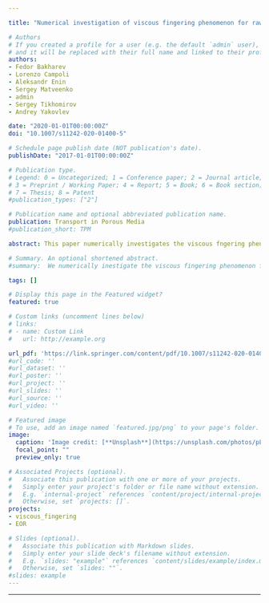 ```yaml
---

title: "Numerical investigation of viscous fingering phenomenon for raw field data"

# Authors
# If you created a profile for a user (e.g. the default `admin` user), write the username (folder name) here 
# and it will be replaced with their full name and linked to their profile.
authors:
- Fedor Bakharev
- Lorenzo Campoli
- Aleksandr Enin
- Sergey Matveenko
- admin
- Sergey Tikhomirov
- Andrey Yakovlev

date: "2020-01-01T00:00:00Z"
doi: "10.1007/s11242-020-01400-5"

# Schedule page publish date (NOT publication's date).
publishDate: "2017-01-01T00:00:00Z"

# Publication type.
# Legend: 0 = Uncategorized; 1 = Conference paper; 2 = Journal article;
# 3 = Preprint / Working Paper; 4 = Report; 5 = Book; 6 = Book section;
# 7 = Thesis; 8 = Patent
#publication_types: ["2"]

# Publication name and optional abbreviated publication name.
publication: Transport in Porous Media
#publication_short: TPM

abstract: This paper numerically investigates the viscous fngering phenomenon. Two-dimensional horizontal model reservoir was considered for homogeneous porous media with immiscible fluids. A series of numerical simulations was performed with two distinct solvers for various combinations of relative permeability, capillary pressure and material properties in order to analyse morphological properties of viscous fngers in a wide-range spectrum of real feld conditions. A phenomenological classifcation of viscous fngers is proposed.

# Summary. An optional shortened abstract.
#summary:  We numerically inestigate the viscous fingering phenomenon for immiscible fluids for raw field data.

tags: []

# Display this page in the Featured widget?
featured: true

# Custom links (uncomment lines below)
# links:
# - name: Custom Link
#   url: http://example.org

url_pdf: 'https://link.springer.com/content/pdf/10.1007/s11242-020-01400-5.pdf'
#url_code: ''
#url_dataset: ''
#url_poster: ''
#url_project: ''
#url_slides: ''
#url_source: ''
#url_video: ''

# Featured image
# To use, add an image named `featured.jpg/png` to your page's folder. 
image:
  caption: 'Image credit: [**Unsplash**](https://unsplash.com/photos/pLCdAaMFLTE)'
  focal_point: ""
  preview_only: true

# Associated Projects (optional).
#   Associate this publication with one or more of your projects.
#   Simply enter your project's folder or file name without extension.
#   E.g. `internal-project` references `content/project/internal-project/index.md`.
#   Otherwise, set `projects: []`.
projects:
- viscous_fingering
- EOR

# Slides (optional).
#   Associate this publication with Markdown slides.
#   Simply enter your slide deck's filename without extension.
#   E.g. `slides: "example"` references `content/slides/example/index.md`.
#   Otherwise, set `slides: ""`.
#slides: example
---
```


---
